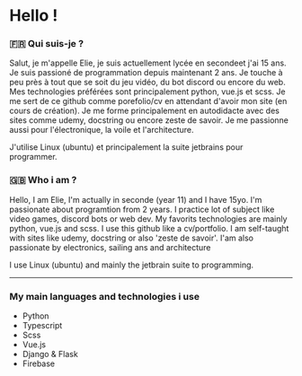 # Hello !

### 🇫🇷 Qui suis-je ?
Salut, je m'appelle Elie, je suis actuellement lycée en secondeet j'ai 15 ans. Je suis passioné de programmation depuis maintenant 2 ans. Je touche à peu près à tout que se soit du jeu vidéo, du bot discord ou encore du web. Mes technologies préférées sont principalement python, vue.js et scss. Je me sert de ce github comme porefolio/cv en attendant d'avoir mon site (en cours de création). Je me forme principalement en autodidacte avec des sites comme udemy, docstring ou encore zeste de savoir. Je me passionne aussi pour l'électronique, la voile et l'architecture.

J'utilise Linux (ubuntu) et principalement la suite jetbrains pour programmer.

### 🇬🇧 Who i am ?
Hello, I am Elie, I'm actually in seconde (year 11) and I have 15yo. I'm passionate about programtion from 2 years. I practice lot of subject like video games, discord bots or web dev. My favorits technologies are mainly python, vue.js and scss. I use this github like a cv/portfolio. I am self-taught with sites like udemy, docstring or also 'zeste de savoir'. I'am also passionate by electronics, sailing ans and architecture

I use Linux (ubuntu) and mainly the jetbrain suite to programming.

___

### My main languages and technologies i use

- Python
- Typescript
- Scss
- Vue.js
- Django & Flask
- Firebase
